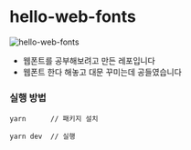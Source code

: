 # hello-web-fonts

![hello-web-fonts](https://user-images.githubusercontent.com/19217576/132934748-222c2e45-9da0-4c2a-9726-9583a5100344.gif)


- 웹폰트를 공부해보려고 만든 레포입니다
- 웹폰트 한다 해놓고 대문 꾸미는데 공들였습니다

### 실행 방법
```
yarn      // 패키지 설치

yarn dev  // 실행
```
